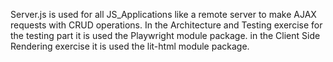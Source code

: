 Server.js is used for all JS_Applications like a remote server to make AJAX requests with CRUD operations.
In the Architecture and Testing exercise for the testing part it is used the Playwright module package.
in the Client Side Rendering exercise it is used the lit-html module package.